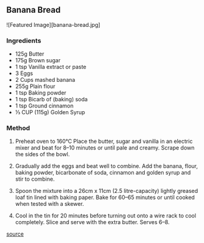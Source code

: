 ## Banana Bread

![Featured Image][banana-bread.jpg]

### Ingredients

- 125g Butter
- 175g Brown sugar
- 1 tsp Vanilla extract or paste
- 3 Eggs
- 2 Cups mashed banana
- 255g Plain flour
- 1 tsp Baking powder
- 1 tsp Bicarb of (baking) soda
- 1 tsp Ground cinnamon
- ⅓ CUP (115g) Golden Syrup

### Method

1. Preheat oven to 160°C
   Place the butter, sugar and vanilla in an electric mixer and
   beat for 8–10 minutes or until pale and creamy.
   Scrape down the sides of the bowl.

2. Gradually add the eggs and beat well to combine.
   Add the banana, flour, baking powder, bicarbonate of soda,
   cinnamon and golden syrup and stir to combine.

3. Spoon the mixture into a 26cm x 11cm (2.5 litre-capacity)
   lightly greased loaf tin lined with baking paper.
   Bake for 60–65 minutes or until cooked when tested with a skewer.

4. Cool in the tin for 20 minutes before turning out
   onto a wire rack to cool completely.
   Slice and serve with the extra butter. Serves 6–8.

[source](https://www.donnahay.com.au/recipes/banana-bread)
